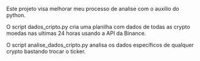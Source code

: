 
Este projeto visa melhorar meu processo de analise com o auxilio do python. 


O script dados_cripto.py cria uma planilha com dados de todas as crypto moedas nas ultimas 24 horas usando a API da Binance. 


O script analise_dados_cripto.py analisa os dados específicos de qualquer crypto bastando trocar o ticker. 



